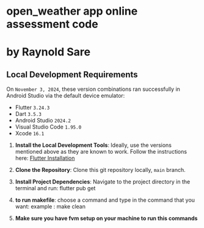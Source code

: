 # open_weather app online assessment code
# by Raynold Sare

## Local Development Requirements

On `November 3, 2024`, these version combinations ran successfully in Android Studio via the default device emulator:

 * Flutter `3.24.3`
 * Dart `3.5.3`
 * Android Studio `2024.2`
 * Visual Studio Code `1.95.0`
 * Xcode `16.1`


1. **Install the Local Development Tools**: Ideally, use the versions mentioned above as they are known to work. Follow the instructions here: [Flutter Installation](https://docs.flutter.dev/get-started/install)
2. **Clone the Repository**: Clone this git repository locally, `main` branch.
4. **Install Project Dependencies**: Navigate to the project directory in the terminal and run:
   flutter pub get

1. **to run makefile**: choose a command and type in the command that you want:
   example : make clean
2. **Make sure you have fvm setup on your machine to run this commands**